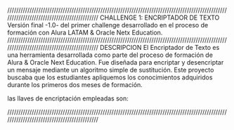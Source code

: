////////////////////////////////////////////////////////////////////////////////////////////////////////////////////////////////////////////
CHALLENGE 1: ENCRIPTADOR DE TEXTO
Versión final -1.0- del primer challenge desarrollado en el proceso de formación con Alura LATAM & Oracle Netx Education.
////////////////////////////////////////////////////////////////////////////////////////////////////////////////////////////////////////////
DESCRIPCION
El Encriptador de Texto es una herramienta desarrollada como parte del proceso de formación de Alura & Oracle Next Education. Fue diseñada
para encriptar y desencriptar un mensaje mediante un algoritmo simple de sustitución. Este proyecto buscaba que los estudiantes apliquemos
los conocimientos adquiridos durante los primeros dos meses de formación.

las llaves de encriptación empleadas son: 



////////////////////////////////////////////////////////////////////////////////////////////////////////////////////////////////////////////

